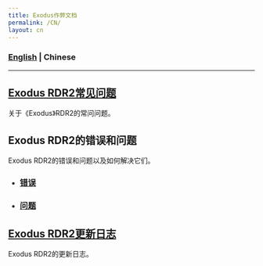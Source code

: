 ```yaml
---
title: Exodus作弊文档
permalink: /CN/
layout: cn
---
```

### [English](../../) | Chinese
---
## [Exodus RDR2常见问题](/FAQ)
关于《Exodus》RDR2的常问问题。

## Exodus RDR2的错误和问题
Exodus RDR2的错误和问题以及如何解决它们。
- ### [错误](Documentation/Errors.md)
- ### [问题](Documentation/Issues.md)

## [Exodus RDR2更新日志](../../Documentation/Changelogs.md)
Exodus RDR2的更新日志。
